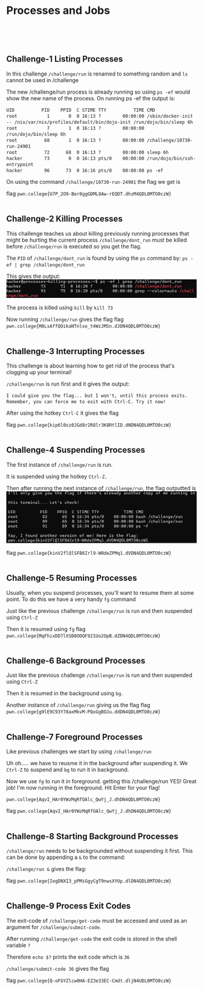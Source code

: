 # Processes and Jobs
<br><br><br>

## Challenge-1 Listing Processes
In this challenge `/challenge/run` is renamed to something random and `ls` cannot be used in /challenge

The new /challenge/run process is already running so using `ps -ef` would show the new name of the process.
On running ps -ef the output is: 

    UID          PID    PPID  C STIME TTY          TIME CMD
    root           1       0  0 16:13 ?        00:00:00 /sbin/docker-init -- /nix/var/nix/profiles/default/bin/dojo-init /run/dojo/bin/sleep 6h
    root           7       1  0 16:13 ?        00:00:00 /run/dojo/bin/sleep 6h
    root          68       1  0 16:13 ?        00:00:00 /challenge/10730-run-24901
    root          72      68  0 16:13 ?        00:00:00 sleep 6h
    hacker        73       0  0 16:13 pts/0    00:00:00 /run/dojo/bin/ssh-entrypoint
    hacker        96      73  0 16:16 pts/0    00:00:00 ps -ef

On using the command `/challenge/10730-run-24901` the flag we get is

flag `pwn.college{U7P_2O9-Ber8ggGDML8Aw-rEQDT.dhzM4QDL0MTO0czW}`
<br><br>

## Challenge-2 Killing Processes
This challenge teaches us about killing previously running processes that might be hurting the current process
`/challenge/dont_run` must be killed before `/challenge/run` is executed so you get the flag.

The `PID` of `/challenge/dont_run` is found by using the `ps` command by: `ps -ef | grep /challenge/dont_run`

This gives the output:
![Image1](Image_resources/Img1.png)

The process is killed using `kill` by `kill 73`

Now running `/challenge/run` gives the flag
flag `pwn.college{M8LsAffQOikaNTnlxo_t4WzJMSn.dJDN4QDL0MTO0czW}`
<br><br>

## Challenge-3 Interrupting Processes
This challenge is about learning how to get rid of the process that's clogging up your terminal!

`/challenge/run` is run first and it gives the output:

    I could give you the flag... but I won't, until this process exits. Remember, you can force me to exit with Ctrl-C. Try it now!

After using the hotkey `Ctrl-C` it gives the flag

flag `pwn.college{kip6l0sz0JGd8r2R8lr3K8RtlID.dNDN4QDL0MTO0czW}`
<br><br>

## Challenge-4 Suspending Processes
The first instance of `/challenge/run` is run.

It is suspended using the hotkey `Ctrl-Z.`

Then after running the next instance of `/challenge/run`, the flag outputted is
![Image2](Image_resources/Img2.png)

flag `pwn.college{kinV2flQlSFB6Irl9-W0deZPMq1.dVDN4QDL0MTO0czW}`
<br><br>

## Challenge-5 Resuming Processes
Usually, when you suspend processes, you'll want to resume them at some point.
To do this we have a very handy `fg` command

Just like the previous challenge `/challenge/run` is run and then suspended using `Ctrl-Z`

Then it is resumed using `fg`
flag `pwn.college{MqFhixDD7lXSB8OOQF921Uo2OpB.dZDN4QDL0MTO0czW}`
<br><br>

## Challenge-6 Background Processes
Just like the previous challenge `/challenge/run` is run and then suspended using `Ctrl-Z`

Then it is resumed in the background using `bg`.

Another instance of `/challenge/run` giving us the flag
flag `pwn.college{g9lE9C93Y78axMkvM-PQxGgBOJu.ddDN4QDL0MTO0czW}`
<br><br>

## Challenge-7 Foreground Processes
Like previous challenges we start by using 
`/challenge/run`

Uh oh..... we have to reusme it in the background after suspending it. We `Ctrl-Z` to suspend and `bg` to run it in background.

Now we use `fg` to run it in foreground. getting this
    /challenge/run
    YES! Great job! I'm now running in the foreground. Hit Enter for your flag!

    pwn.college{AqvI_HAr0YWzMqRfOAlc_QwYj_J.dhDN4QDL0MTO0czW}

flag `pwn.college{AqvI_HAr0YWzMqRfOAlc_QwYj_J.dhDN4QDL0MTO0czW}`
<br><br>

## Challenge-8 Starting Background Processes
`/challenge/run` needs to be backgrounded without suspending it first. This can be done by appending a `&` to the command:

`/challenge/run &` gives the flag:

flag `pwn.college{IegDNXI3_pPMiGgyCgT9nwsXYUp.dlDN4QDL0MTO0czW}`
<br><br>

## Challenge-9 Process Exit Codes
The exit-code of `/challenge/get-code` must be accessed and used as an argument for `/challenge/submit-code`.

After running `/challenge/get-code` the exit code is stored in the shell variable `?`

Therefore `echo $?` prints the exit code which is `36`

`/challenge/submit-code 36` gives the flag

flag `pwn.college{Q-oFGYZlcw0HA-EZ3e33EC-Cmdt.dljN4UDL0MTO0czW}`

